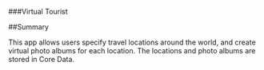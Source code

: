###Virtual Tourist

##Summary

This app allows users specify travel locations around the world, and create virtual photo albums for each location. The locations and photo albums are stored in Core Data.

